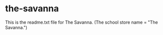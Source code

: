 # the-savanna
This is the readme.txt file for The Savanna. (The school store name = "The Savanna.")

